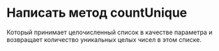 # Написать метод countUnique

Который принимает целочисленный список в качестве параметра и возвращает
количество уникальных целых чисел в этом списке.